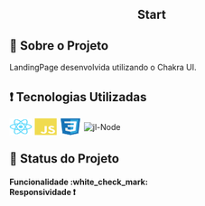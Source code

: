 <div align="center">
<h2>Start</h2>
    </div>
<!-- 
## :point_right: Acesse o Projeto
 -->


## :dart: Sobre o Projeto
LandingPage desenvolvida utilizando o Chakra UI.


## ❗ Tecnologias Utilizadas

  <div style="display: inline_block">
  <img align="center" alt="jl-REACT" height="30" width="40" src="https://raw.githubusercontent.com/devicons/devicon/master/icons/react/react-original.svg">  
  <img align="center" alt="jl-Js" height="30" width="40" src="https://raw.githubusercontent.com/devicons/devicon/master/icons/javascript/javascript-plain.svg">
  <img align="center" alt="jl-CSS" height="30" width="40" src="https://raw.githubusercontent.com/devicons/devicon/master/icons/css3/css3-original.svg">
   <img align="center" alt="jl-Node" height="30" width="40" src="https://media.graphassets.com/91q3gAEGSh6HCrpnPgxS">

  </div>
  


## :running: Status do Projeto

<h4 align="left">
Funcionalidade :white_check_mark: <br>
Responsividade	❗
</h4>